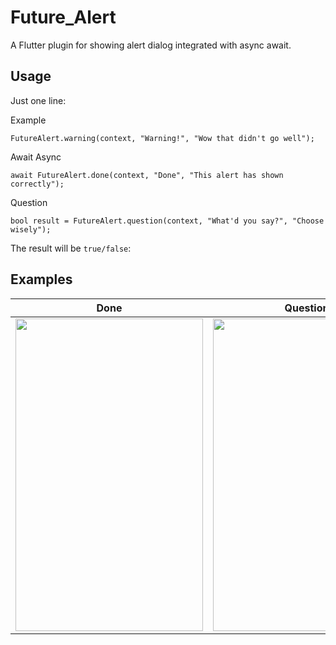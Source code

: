 # Future_Alert

A Flutter plugin for showing alert dialog integrated with async await.

## Usage

Just one line:

Example
```Example
FutureAlert.warning(context, "Warning!", "Wow that didn't go well");
```

Await Async
```Await Async
await FutureAlert.done(context, "Done", "This alert has shown correctly");
```

Question
```Question
bool result = FutureAlert.question(context, "What'd you say?", "Choose wisely");
```

The result will be `true/false`:

## Examples
 
  Done | Question
:-------------------------:|:-------------------------:
  <img src="https://gitlab.com/Josg182/future_alerts/-/raw/master/lib/images/done.png" width="300" height="500"> |  <img src="https://gitlab.com/Josg182/future_alerts/-/raw/master/lib/images/question.png" width="300" height="500"> 